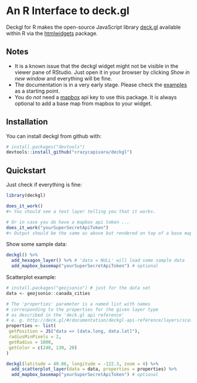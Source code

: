 
<!-- README.md is generated from README.Rmd. Please edit that file -->
An R Interface to deck.gl
=========================

Deckgl for R makes the open-source JavaScript library [deck.gl](https://deck.gl/) available within R via the [htmlwidgets](https://www.htmlwidgets.org/) package.

Notes
-----

-   It is a known issue that the deckgl widget might not be visible in the viewer pane of RStudio. Just open it in your browser by clicking *Show in new window* and everything will be fine.
-   The documentation is in a very early stage. Please check the [examples](inst/examples) as a starting point.
-   You do *not* need a [mapbox](https://www.mapbox.com/) api key to use this package. It is always optional to add a base map from mapbox to your widget.

Installation
------------

You can install deckgl from github with:

``` r
# install.packages("devtools")
devtools::install_github("crazycapivara/deckgl")
```

Quickstart
----------

Just check if everything is fine:

``` r
library(deckgl)

does_it_work()
#> You should see a text layer telling you that it works.

# Or in case you do have a mapbox api token ...
does_it_work("yourSuperSecretApiToken")
#> Output should be the same as above but rendered on top of a base map from mapbox.
```

Show some sample data:

``` r
deckgl() %>%
  add_hexagon_layer() %>% # 'data = NULL' will load some sample data
  add_mapbox_basemap("yourSuperSecretApiToken") # optional
```

Scatterplot example:

``` r
# install.packages("geojsonio") # just for the data set
data <- geojsonio::canada_cities

# The 'properties' parameter is a named list with names
# corresponding to the properties for the given layer type
# as described in the 'deck.gl api reference'
# e. g. http://deck.gl/#/documentation/deckgl-api-reference/layers/scatterplot-layer
properties <- list(
 getPosition = JS("data => [data.long, data.lat]"),
 radiusMinPixels = 2,
 getRadius = 1000,
 getColor = c(240, 130, 20)
)

deckgl(latitude = 49.06, longitude = -122.3, zoom = 4) %>%
  add_scatterplot_layer(data = data, properties = properties) %>%
  add_mapbox_basemap("yourSuperSecretApiToken") # optional
```
